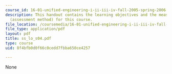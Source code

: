 ```yaml
---
course_id: 16-01-unified-engineering-i-ii-iii-iv-fall-2005-spring-2006
description: This handout contains the learning objectives and the measurable outcomes
  (assessment method) for this course.
file_location: /coursemedia/16-01-unified-engineering-i-ii-iii-iv-fall-2005-spring-2006/8f4bfb0d0f66c0cedd7fbba650ce4257_ss_lo_s04.pdf
file_type: application/pdf
layout: pdf
title: ss_lo_s04.pdf
type: course
uid: 8f4bfb0d0f66c0cedd7fbba650ce4257

---
```

None